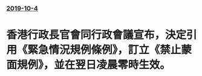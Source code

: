 ### [2019-10-4](/news/2019/10/4/index.md)

##### 
#  香港行政長官會同行政會議宣布，決定引用《緊急情況規例條例》，訂立《禁止蒙面規例》，並在翌日凌晨零時生效。



